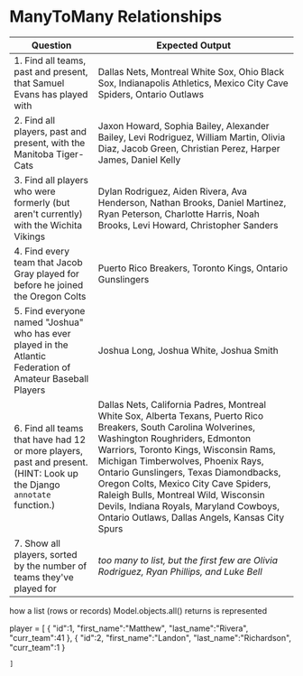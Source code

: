# ManyToMany Relationships

Question | Expected Output
--- | ---
1. Find all teams, past and present, that Samuel Evans has played with | Dallas Nets, Montreal White Sox, Ohio Black Sox, Indianapolis Athletics, Mexico City Cave Spiders, Ontario Outlaws
2. Find all players, past and present, with the Manitoba Tiger-Cats | Jaxon Howard, Sophia Bailey, Alexander Bailey, Levi Rodriguez, William Martin, Olivia Diaz, Jacob Green, Christian Perez, Harper James, Daniel Kelly
3. Find all players who were formerly (but aren't currently) with the Wichita Vikings | Dylan Rodriguez, Aiden Rivera, Ava Henderson, Nathan Brooks, Daniel Martinez, Ryan Peterson, Charlotte Harris, Noah Brooks, Levi Howard, Christopher Sanders
4. Find every team that Jacob Gray played for before he joined the Oregon Colts | Puerto Rico Breakers, Toronto Kings, Ontario Gunslingers
5. Find everyone named "Joshua" who has ever played in the Atlantic Federation of Amateur Baseball Players | Joshua Long, Joshua White, Joshua Smith
6. Find all teams that have had 12 or more players, past and present.  (HINT: Look up the Django `annotate` function.) | Dallas Nets, California Padres, Montreal White Sox, Alberta Texans, Puerto Rico Breakers, South Carolina Wolverines, Washington Roughriders, Edmonton Warriors, Toronto Kings, Wisconsin Rams, Michigan Timberwolves, Phoenix Rays, Ontario Gunslingers, Texas Diamondbacks, Oregon Colts, Mexico City Cave Spiders, Raleigh Bulls, Montreal Wild, Wisconsin Devils, Indiana Royals, Maryland Cowboys, Ontario Outlaws, Dallas Angels, Kansas City Spurs
7. Show all players, sorted by the number of teams they've played for | *too many to list, but the first few are Olivia Rodriguez, Ryan Phillips, and Luke Bell*


how a list (rows or records) Model.objects.all() returns is represented

player = [
    {
        "id":1,
        "first_name":"Matthew",
        "last_name":"Rivera",
        "curr_team":41
        },
            {
        "id":2,
        "first_name":"Landon",
        "last_name":"Richardson",
        "curr_team":1
        }
    
    ]